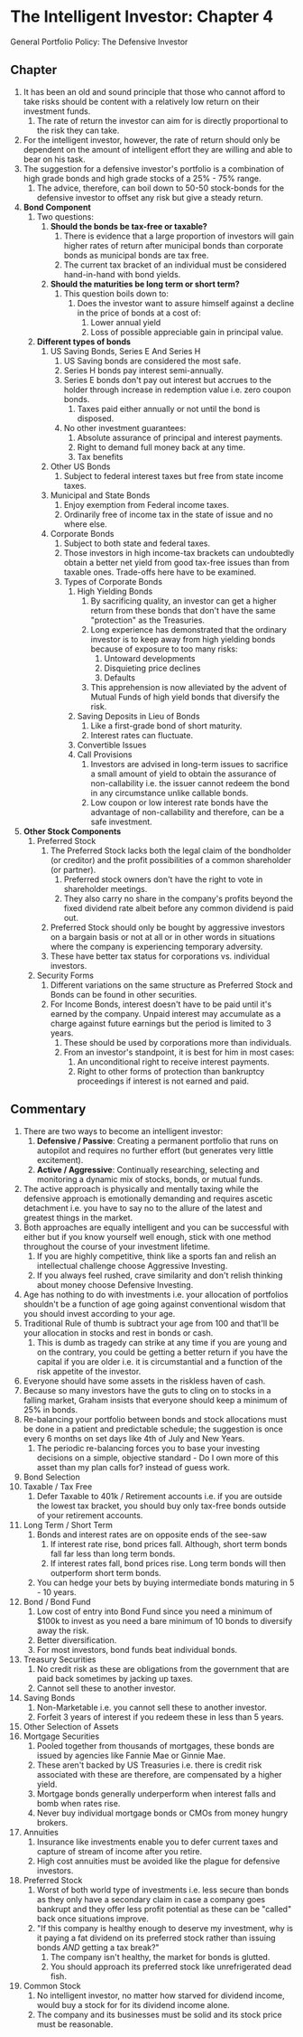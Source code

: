 # The Intelligent Investor: Chapter 4 
General Portfolio Policy: The Defensive Investor

## Chapter
1. It has been an old and sound principle that those who cannot afford to take risks should be content with a relatively low return on their investment funds. 
   1. The rate of return the investor can aim for is directly proportional to the risk they can take.
2. For the intelligent investor, however, the rate of return should only be dependent on the amount of intelligent effort they are willing and able to bear on his task.
3. The suggestion for a defensive investor's portfolio is a combination of high grade bonds and high grade stocks of a 25% - 75% range. 
   1. The advice, therefore, can boil down to 50-50 stock-bonds for the defensive investor to offset any risk but give a steady return.
4. __Bond Component__
   1. Two questions:
      1. __Should the bonds be tax-free or taxable?__
         1. There is evidence that a large proportion of investors will gain higher rates of return after municipal bonds than corporate bonds as municipal bonds are tax free.
         2. The current tax bracket of an individual must be considered hand-in-hand with bond yields.
      2. __Should the maturities be long term or short term?__
         1. This question boils down to:
            1. Does the investor want to assure himself against a decline in the price of bonds at a cost of:
               1. Lower annual yield
               2. Loss of possible appreciable gain in principal value.
   2. __Different types of bonds__
      1. US Saving Bonds, Series E And Series H
         1. US Saving bonds are considered the most safe.
         2. Series H bonds pay interest semi-annually. 
         3. Series E bonds don't pay out interest but accrues to the holder through increase in redemption value i.e. zero coupon bonds.
            1. Taxes paid either annually or not until the bond is disposed.
         4. No other investment guarantees:
            1. Absolute assurance of principal and interest payments.
            2. Right to demand full money back at any time.
            3. Tax benefits
      2. Other US Bonds
         1. Subject to federal interest taxes but free from state income taxes.
      3. Municipal and State Bonds
         1. Enjoy exemption from Federal income taxes.
         2. Ordinarily free of income tax in the state of issue and no where else.
      4. Corporate Bonds
         1. Subject to both state and federal taxes.
         2. Those investors in high income-tax brackets can undoubtedly obtain a better net yield from good tax-free issues than from taxable ones. Trade-offs here have to be examined.
         3. Types of Corporate Bonds
            1. High Yielding Bonds
               1. By sacrificing quality, an investor can get a higher return from these bonds that don't have the same "protection" as the Treasuries.
               2. Long experience has demonstrated that the ordinary investor is to keep away from high yielding bonds because of exposure to too many risks:
                  1. Untoward developments
                  2. Disquieting price declines
                  3. Defaults
               3. This apprehension is now alleviated by the advent of Mutual Funds of high yield bonds that diversify the risk.
            2. Saving Deposits in Lieu of Bonds
               1. Like a first-grade bond of short maturity.
               2. Interest rates can fluctuate.
            3. Convertible Issues
            4. Call Provisions
               1. Investors are advised in long-term issues to sacrifice a small amount of yield to obtain the assurance of non-callability i.e. the issuer cannot redeem the bond in any circumstance unlike callable bonds.
               2. Low coupon or low interest rate bonds have the advantage of non-callability and therefore, can be a safe investment.
5. __Other Stock Components__
   1. Preferred Stock
      1. The Preferred Stock lacks both the legal claim of the bondholder (or creditor) and the profit possibilities of a common shareholder (or partner).
         1. Preferred stock owners don't have the right to vote in shareholder meetings.
         2. They also carry no share in the company's profits beyond the fixed dividend rate albeit before any common dividend is paid out.
      2. Preferred Stock should only be bought by aggressive investors on a bargain basis or not at all or in other words in situations where the company is experiencing temporary adversity.
      3. These have better tax status for corporations vs. individual investors. 
   2. Security Forms
      1. Different variations on the same structure as Preferred Stock and Bonds can be found in other securities.
      2. For Income Bonds, interest doesn't have to be paid until it's earned by the company. Unpaid interest may accumulate as a charge against future earnings but the period is limited to 3 years.
         1. These should be used by corporations more than individuals.
         2. From an investor's standpoint, it is best for him in most cases:
            1. An unconditional right to receive interest payments.
            2. Right to other forms of protection than bankruptcy proceedings if interest is not earned and paid.

## Commentary
1. There are two ways to become an intelligent investor:
   1. __Defensive / Passive__: Creating a permanent portfolio that runs on autopilot and requires no further effort (but generates very little excitement).
   2. __Active / Aggressive__: Continually researching, selecting and monitoring a dynamic mix of stocks, bonds, or mutual funds.
2. The active approach is physically and mentally taxing while the defensive approach is emotionally demanding and requires ascetic detachment i.e. you have to say no to the allure of the latest and greatest things in the market. 
3. Both approaches are equally intelligent and you can be successful with either but if you know yourself well enough, stick with one method throughout the course of your investment lifetime.
   1. If you are highly competitive, think like a sports fan and relish an intellectual challenge choose Aggressive Investing.
   2. If you always feel rushed, crave similarity and don't relish thinking about money choose Defensive Investing.
4. Age has nothing to do with investments i.e. your allocation of portfolios shouldn't be a function of age going against conventional wisdom that you should invest according to your age. 
5. Traditional Rule of thumb is subtract your age from 100 and that'll be your allocation in stocks and rest in bonds or cash.
   1. This is dumb as tragedy can strike at any time if you are young and on the contrary, you could be getting a better return if you have the capital if you are older i.e. it is circumstantial and a function of the risk appetite of the investor.
6. Everyone should have some assets in the riskless haven of cash.
7. Because so many investors have the guts to cling on to stocks in a falling market, Graham insists that everyone should keep a minimum of 25% in bonds. 
8. Re-balancing your portfolio between bonds and stock allocations must be done in a patient and predictable schedule; the suggestion is once every 6 months on set days like 4th of July and New Years.
   1. The periodic re-balancing forces you to base your investing decisions on a simple, objective standard - Do I own more of this asset than my plan calls for? instead of guess work.
9.  Bond Selection
   1. Taxable / Tax Free
      1. Defer Taxable to 401k / Retirement accounts i.e. if you are outside the lowest tax bracket, you should buy only tax-free bonds outside of your retirement accounts.
   2. Long Term / Short Term
      1. Bonds and interest rates are on opposite ends of the see-saw 
         1. If interest rate rise, bond prices fall. Although, short term bonds fall far less than long term bonds.
         2. If interest rates fall, bond prices rise. Long term bonds will then outperform short term bonds.
      2. You can hedge your bets by buying intermediate bonds maturing in 5 - 10 years.
   3. Bond / Bond Fund
      1. Low cost of entry into Bond Fund since you need a minimum of $100k to invest as you need a bare minimum of 10 bonds to diversify away the risk.
      2. Better diversification.
      3. For most investors, bond funds beat individual bonds.
   4. Treasury Securities
      1. No credit risk as these are obligations from the government that are paid back sometimes by jacking up taxes.
      2. Cannot sell these to another investor.
   5. Saving Bonds
      1. Non-Marketable i.e. you cannot sell these to another investor.
      2. Forfeit 3 years of interest if you redeem these in less than 5 years.
10. Other Selection of Assets 
   1. Mortgage Securities
      1. Pooled together from thousands of mortgages, these bonds are issued by agencies like Fannie Mae or Ginnie Mae. 
      2. These aren't backed by US Treasuries i.e. there is credit risk associated with these are therefore, are compensated by a higher yield.
      3. Mortgage bonds generally underperform when interest falls and bomb when rates rise.
      4. Never buy individual mortgage bonds or CMOs from money hungry brokers.
   2. Annuities
      1. Insurance like investments enable you to defer current taxes and capture of stream of income after you retire.
      2. High cost annuities must be avoided like the plague for defensive investors.
   3. Preferred Stock
      1. Worst of both world type of investments i.e. less secure than bonds as they only have a secondary claim in case a company goes bankrupt and they offer less profit potential as these can be "called" back once situations improve.
      2. "If this company is healthy enough to deserve my investment, why is it paying a fat dividend on its preferred stock rather than issuing bonds _AND_ getting a tax break?"
         1. The company isn't healthy, the market for bonds is glutted.
         2. You should approach its preferred stock like unrefrigerated dead fish. 
   4. Common Stock
      1. No intelligent investor, no matter how starved for dividend income, would buy a stock for for its dividend income alone.
      2. The company and its businesses must be solid and its stock price must be reasonable.